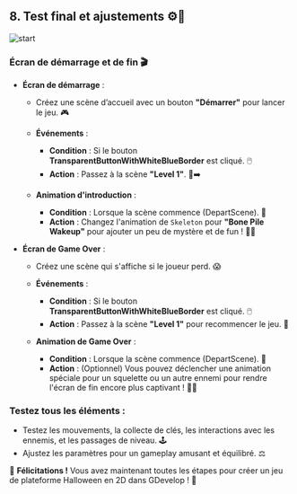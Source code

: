 ## 8. Test final et ajustements ⚙️🧪

![start](https://sebastien-devos.fr/img/codegaming/start.png)

### Écran de démarrage et de fin 🎬
- **Écran de démarrage** : 
  - Créez une scène d’accueil avec un bouton **"Démarrer"** pour lancer le jeu. 🎮 
  - **Événements** :
    - **Condition** : Si le bouton **TransparentButtonWithWhiteBlueBorder** est cliqué. 🖱️
    - **Action** : Passez à la scène **"Level 1"**. 🚪➡️

  - **Animation d'introduction** :
    - **Condition** : Lorsque la scène commence (DepartScene). 🏁
    - **Action** : Changez l'animation de `Skeleton` pour **"Bone Pile Wakeup"** pour ajouter un peu de mystère et de fun ! 🦴✨

- **Écran de Game Over** : 
  - Créez une scène qui s'affiche si le joueur perd. 😱
  - **Événements** :
    - **Condition** : Si le bouton **TransparentButtonWithWhiteBlueBorder** est cliqué. 🖱️
    - **Action** : Passez à la scène **"Level 1"** pour recommencer le jeu. 🔄

  - **Animation de Game Over** :
    - **Condition** : Lorsque la scène commence (DepartScene). 🏁
    - **Action** : (Optionnel) Vous pouvez déclencher une animation spéciale pour un squelette ou un autre ennemi pour rendre l'écran de fin encore plus captivant ! 🎃💀

### Testez tous les éléments :
- Testez les mouvements, la collecte de clés, les interactions avec les ennemis, et les passages de niveau. 🕹️
- Ajustez les paramètres pour un gameplay amusant et équilibré. ⚖️

🎉 **Félicitations !** Vous avez maintenant toutes les étapes pour créer un jeu de plateforme Halloween en 2D dans GDevelop ! 🥳
